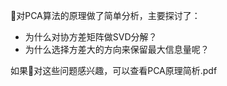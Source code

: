 :boy:对PCA算法的原理做了简单分析，主要探讨了：
- 为什么对协方差矩阵做SVD分解？
- 为什么选择方差大的方向来保留最大信息量呢？

如果:raising_hand:对这些问题感兴趣，可以查看PCA原理简析.pdf

